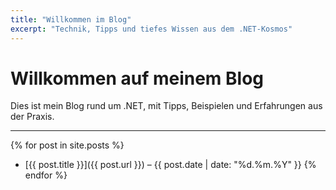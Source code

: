 ```yaml
---
title: "Willkommen im Blog"
excerpt: "Technik, Tipps und tiefes Wissen aus dem .NET-Kosmos"
---
```


# Willkommen auf meinem Blog

Dies ist mein Blog rund um .NET, mit Tipps, Beispielen und Erfahrungen aus der Praxis.

---

{% for post in site.posts %}
  - [{{ post.title }}]({{ post.url }}) – {{ post.date | date: "%d.%m.%Y" }}
{% endfor %}